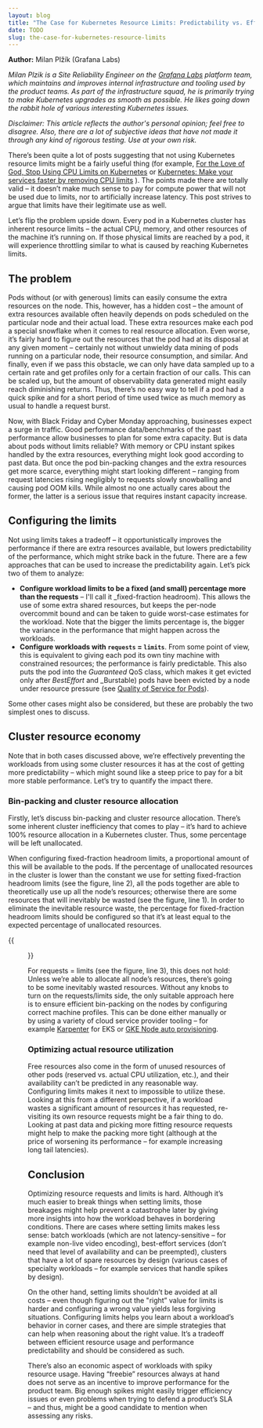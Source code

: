 ```yaml
---
layout: blog
title: "The Case for Kubernetes Resource Limits: Predictability vs. Efficiency"
date: TODO
slug: the-case-for-kubernetes-resource-limits
---
```


**Author:** Milan Plžík (Grafana Labs)



_Milan Plzik is a Site Reliability Engineer on the [Grafana Labs](http://grafana.com) platform team, which maintains and improves internal infrastructure and tooling used by the product teams. As part of the infrastructure squad, he is primarily trying to make Kubernetes upgrades as smooth as possible. He likes going down the rabbit hole of various interesting Kubernetes issues._

_Disclaimer: This article reflects the author's personal opinion; feel free to disagree. Also, there are a lot of subjective ideas that have not made it through any kind of rigorous testing. Use at your own risk._

There’s been quite a lot of posts suggesting that not using Kubernetes resource limits might be a fairly useful thing (for example, [For the Love of God, Stop Using CPU Limits on Kubernetes](https://home.robusta.dev/blog/stop-using-cpu-limits/) or [Kubernetes: Make your services faster by removing CPU limits](https://erickhun.com/posts/kubernetes-faster-services-no-cpu-limits/) ). The points made there are totally valid – it doesn’t make much sense to pay for compute power that will not be used due to limits, nor to artificially increase latency. This post strives to argue that limits have their legitimate use as well.

Let’s flip the problem upside down. Every pod in a Kubernetes cluster has inherent resource limits – the actual CPU, memory, and other resources of the machine it’s running on. If those physical limits are reached by a pod, it will experience throttling similar to what is caused by reaching Kubernetes limits.

## The problem
Pods without (or with generous) limits can easily consume the extra resources on the node. This, however, has a hidden cost – the amount of extra resources available often heavily depends on pods scheduled on the particular node and their actual load. These extra resources make each pod a special snowflake when it comes to real resource allocation. Even worse, it’s fairly hard to figure out the resources that the pod had at its disposal at any given moment – certainly not without unwieldy data mining of pods running on a particular node, their resource consumption, and similar. And finally, even if we pass this obstacle, we can only have data sampled up to a certain rate and get profiles only for a certain fraction of our calls. This can be scaled up, but the amount of observability data generated might easily reach diminishing returns. Thus, there’s no easy way to tell if a pod had a quick spike and for a short period of time used twice as much memory as usual to handle a request burst.

Now, with Black Friday and Cyber Monday approaching, businesses expect a surge in traffic. Good performance data/benchmarks of the past performance allow businesses to plan for some extra capacity. But is data about pods without limits reliable? With memory or CPU instant spikes handled by the extra resources, everything might look good according to past data. But once the pod bin-packing changes and the extra resources get more scarce, everything might start looking different – ranging from request latencies rising negligibly to requests slowly snowballing and causing pod OOM kills. While almost no one actually cares about the former, the latter is a serious issue that requires instant capacity increase.

## Configuring the limits
Not using limits takes a tradeoff – it opportunistically improves the performance if there are extra resources available, but lowers predictability of the performance, which might strike back in the future. There are a few approaches that can be used to increase the predictability again. Let’s pick two of them to analyze:

- **Configure workload limits to be a fixed (and small) percentage more than the requests** – I'll call it _fixed-fraction headroom). This allows the use of some extra shared resources, but keeps the per-node overcommit bound and can be taken to guide worst-case estimates for the workload. Note that the bigger the limits percentage is, the bigger the variance in the performance that might happen across the workloads.
- **Configure workloads with `requests` = `limits`**. From some point of view, this is equivalent to giving each pod its own tiny machine with constrained resources; the performance is fairly predictable. This also puts the pod into the _Guaranteed_ QoS class, which makes it get evicted only after _BestEffort_ and _Burstable) pods have been evicted by a node under resource pressure (see [Quality of Service for Pods](/docs/concepts/workloads/pods/pod-qos/)).

Some other cases might also be considered, but these are probably the two simplest ones to discuss.


## Cluster resource economy
Note that in both cases discussed above, we’re effectively preventing the workloads from using some cluster resources it has at the cost of getting more predictability – which might sound like a steep price to pay for a bit more stable performance. Let’s try to quantify the impact there.

### Bin-packing and cluster resource allocation
Firstly, let’s discuss bin-packing and cluster resource allocation. There’s some inherent cluster inefficiency that comes to play – it’s hard to achieve 100% resource allocation in a Kubernetes cluster. Thus, some percentage will be left unallocated.

When configuring fixed-fraction headroom limits, a proportional amount of this will be available to the pods. If the percentage of unallocated resources in the cluster is lower than the constant we use for setting fixed-fraction headroom limits (see the figure, line 2), all the pods together are able to theoretically use up all the node’s resources; otherwise there are some resources that will inevitably be wasted (see the figure, line 1). In order to eliminate the inevitable resource waste, the percentage for fixed-fraction headroom limits should be configured so that it’s at least equal to the expected percentage of unallocated resources.

{{<figure alt="Chart displaying various requests/limits configurations" width="40%" src="requests-limits-configurations.svg">}}

For requests = limits (see the figure, line 3), this does not hold: Unless we’re able to allocate all node’s resources, there’s going to be some inevitably wasted resources. Without any knobs to turn on the requests/limits side, the only suitable approach here is to ensure efficient bin-packing on the nodes by configuring correct machine profiles. This can be done either manually or by using a variety of cloud service provider tooling – for example [Karpenter](https://karpenter.sh/) for EKS or [GKE Node auto provisioning](https://cloud.google.com/kubernetes-engine/docs/how-to/node-auto-provisioning).

### Optimizing actual resource utilization
Free resources also come in the form of unused resources of other pods (reserved vs. actual CPU utilization, etc.), and their availability can’t be predicted in any reasonable way. Configuring limits makes it next to impossible to utilize these. Looking at this from a different perspective, if a workload wastes a significant amount of resources it has requested, re-visiting its own resource requests might be a fair thing to do. Looking at past data and picking more fitting resource requests might help to make the packing more tight (although at the price of worsening its performance – for example increasing long tail latencies).

## Conclusion
Optimizing resource requests and limits is hard. Although it’s much easier to break things when setting limits, those breakages might help prevent a catastrophe later by giving more insights into how the workload behaves in bordering conditions. There are cases where setting limits makes less sense: batch workloads (which are not latency-sensitive – for example non-live video encoding), best-effort services (don’t need that level of availability and can be preempted), clusters that have a lot of spare resources by design (various cases of specialty workloads – for example services that handle spikes by design). 

On the other hand, setting limits shouldn’t be avoided at all costs – even though figuring out the "right” value for limits is harder and configuring a wrong value yields less forgiving situations. Configuring limits helps you learn about a workload’s behavior in corner cases, and there are simple strategies that can help when reasoning about the right value. It’s a tradeoff between efficient resource usage and performance predictability and should be considered as such.

There’s also an economic aspect of workloads with spiky resource usage. Having “freebie” resources always at hand does not serve as an incentive to improve performance for the product team. Big enough spikes might easily trigger efficiency issues or even problems when trying to defend a product’s SLA – and thus, might be a good candidate to mention when assessing any risks. 
